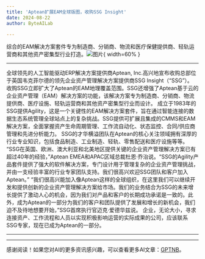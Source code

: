 ```yaml
---
title: 'Aptean扩展EAM全球版图，收购SSG Insight'
date: 2024-08-22
author: ByteAILab

---
```


综合的EAM解决方案套件专为制造商、分销商、物流和医疗保健提供商、轻轨运营商和其他资产密集型行业打造。![图片](https://ai-techpark.com/wp-content/uploads/2024/08/Aptean-960x540.jpg){ width=60% }

---

全球领先的人工智能驱动ERP解决方案提供商Aptean, Inc.高兴地宣布收购总部位于英国韦克菲尔德的领先企业资产管理解决方案提供商SSG Insight（“SSG”）。
收购SSG立即扩大了Aptean的EAM地理覆盖范围。SSG还增强了Aptean基于云的企业资产管理（EAM）解决方案的功能，该解决方案专为制造商、分销商、物流提供商、医疗设施、轻轨运营商和其他资产密集型行业而设计。
成立于1983年的SSG提供Agility，这是一个关键性的EAM解决方案套件，旨在通过智能连接的数据生态系统管理全球站点上的复杂挑战。SSG提供可扩展且集成的CMMS和EAM解决方案，全面掌握资产生命周期管理、工作流自动化、状态监控、合同/供应商管理和先进分析能力。
SSG的才华横溢团队在Aptean的核心关注领域拥有深厚的行业专业知识，包括食品制造、工业制造、轻轨、零售配送和医疗设施等等。
“SSG在英国、欧洲、澳大利亚和北美地区提供关键的企业资产管理解决方案已有超过40年的经验，”Aptean EMEA和APAC区域总裁杜恩·乔治说。“SSG的Agility产品套件提供了强大的软件解决方案，专门设计用于管理复杂的企业资产管理挑战，并由一支经验丰富的行业专家团队支持。我们很高兴欢迎SSG团队和客户加入Aptean。”
“我们很高兴能加入像Aptean这样的全球组织，在这里我们可以继续开发和提供创新的企业资产管理解决方案给市场。我们的业务结合为SSG的未来增长提供了激动人心的机会，因为我们对产品和客户的长期成功承诺是一致的。此外，成为Aptean的一部分为我们的客户和团队提供了发展和增长的新机会，我们迫不及待地想要开始，”SSG首席执行官迈克·爱德华兹说。
企业，无论大小，寻求连接资产、工作流程和人员以实现积极影响运营的实际成果的公司，应该联系SSG专家，现在已成为Aptean的一部分。

---
---
感谢阅读！如果您对AI的更多资讯感兴趣，可以查看更多AI文章：[GPTNB](https://gptnb.com)。